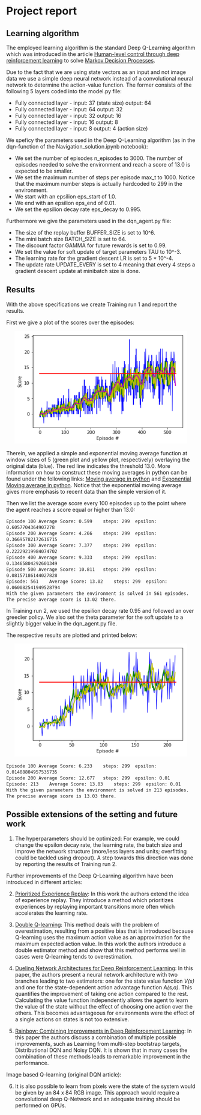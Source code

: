 # Project report

## Learning algorithm

The employed learning algorithm is the standard Deep Q-Learning algorithm which was introduced in the article [Human-level control through deep reinforcement learning](https://storage.googleapis.com/deepmind-media/dqn/DQNNaturePaper.pdf) to solve [Markov Decision Processes](https://en.wikipedia.org/wiki/Markov_decision_process).

Due to the fact that we are using state vectors as an input and not image data we use a simple deep neural network instead of a convolutional neural network to determine the action-value function. The former consists of the following 5 layers coded into the model.py file:

- Fully connected layer - input: 37 (state size) output: 64
- Fully connected layer - input: 64 output: 32
- Fully connected layer - input: 32 output: 16
- Fully connected layer - input: 16 output: 8
- Fully connected layer - input: 8 output: 4 (action size)

We speficy the parameters used in the Deep Q-Learning algorithm (as in the dqn-function of the Navigation_solution.ipynb notebook):

- We set the number of episodes n_episodes to 3000. The number of episodes needed to solve the environment and reach a score of 13.0 is expected to be smaller.
- We set the maximum number of steps per episode max_t to 1000. Notice that the maximum number steps is actually hardcoded to 299 in the environment. 
- We start with an epsilion eps_start of 1.0.
- We end with an epsilion eps_end of 0.01.
- We set the epsilion decay rate eps_decay to 0.995.

Furthermore we give the parameters used in the dqn_agent.py file:

- The size of the replay buffer BUFFER_SIZE is set to 10^6.
- The mini batch size BATCH_SIZE is set to 64.
- The discount factor GAMMA for future rewards is set to 0.99.
- We set the value for soft update of target parameters TAU to 10^-3.
- The learning rate for the gradient descent LR is set to 5 * 10^-4.
- The update rate UPDATE_EVERY is set to 4 meaning that every 4 steps a gradient descent update at minibatch size is done.

## Results

With the above specifications we create Training run 1 and report the results.

First we give a plot of the scores over the episodes:

<p align="center">
  <img width="460" height="300" src="plot1.png">
</p>

Therein, we applied a simple and exponential moving average function at window sizes of 5  (green plot and yellow plot, respectively) overlaying the original data (blue). The red line indicates the threshold 13.0. More information on how to construct these moving averages in python can be found under the following links:
[Moving average in python](https://www.quora.com/How-do-I-perform-moving-average-in-Python) and [Exponential Moving average in python](https://www.youtube.com/watch?v=3y9GESSZmS0). Notice that the exponential moving average gives more emphasis to recent data than the simple version of it.

Then we list the average score every 100 episodes up to the point where the agent reaches a score equal or higher than 13.0: 

```
Episode 100	Average Score: 0.599	steps: 299	epsilon: 0.6057704364907278
Episode 200	Average Score: 4.266	steps: 299	epsilon: 0.36695782172616715
Episode 300	Average Score: 7.377	steps: 299	epsilon: 0.22229219984074702
Episode 400	Average Score: 9.333	steps: 299	epsilon: 0.13465804292601349
Episode 500	Average Score: 10.811	steps: 299	epsilon: 0.08157186144027828
Episode: 561	Average Score: 13.02	steps: 299	epsilon: 0.060082541949528794
With the given parameters the environment is solved in 561 episodes. 	
The precise average score is 13.02 there.
```

In Training run 2, we used the epsilion decay rate 0.95 and followed an over greedier policy. We also set the theta parameter for the soft update to a slightly bigger value in the dqn_agent.py file.

The respective results are plotted and printed below:

<p align="center">
  <img width="460" height="300" src="plot2.png">
</p>

```
Episode 100	Average Score: 6.233	steps: 299	epsilon: 0.01408804957535735
Episode 200	Average Score: 12.677	steps: 299	epsilon: 0.01
Episode: 213	Average Score: 13.03	steps: 299	epsilon: 0.01
With the given parameters the environment is solved in 213 episodes. 	
The precise average score is 13.03 there.
```

## Possible extensions of the setting and future work

1. The hyperparameters should be optimized: For example, we could change the epsilon decay rate, the learning rate, the batch size and improve the network structure (more/less layers and units; overfitting could be tackled using dropout). A step towards this direction was done by reporting the results of Training run 2.


Further improvements of the Deep Q-Learning algorithm have been introduced in different articles:

2. [Prioritized Experience Replay](https://arxiv.org/abs/1511.05952): In this work the authors extend the idea of experience replay. They introduce a method which prioritizes experiences by replaying important transitions more often which accelerates the learning rate. 

3. [Double Q-learning](https://papers.nips.cc/paper/3964-double-q-learning): This method deals with the problem of overestimation, resulting from a positive bias that is introduced because Q-learning uses the maximum action value as an approximation for the maximum expected action value. In this work the authors introduce a double estimator method and show that this method performs well in cases were Q-learning tends to overestimation.

4. [Dueling Network Architectures for Deep Reinforcement Learning](https://arxiv.org/abs/1511.06581): In this paper, the authors present a neural network architecture with two branches leading to two estimators: one for the state value function _V(s)_ and one for the state-dependent action advantage function _A(s,a)_. This quantifies the improvement of taking one action compared to the rest. Calculating the value function independently allows the agent to learn the value of the state without the effect of choosing one action over the others. This becomes advantageous for environments were the effect of a single actions on states is not too extensive.

5. [Rainbow: Combining Improvements in Deep Reinforcement Learning](https://arxiv.org/abs/1710.02298): In this paper the authors discuss a combination of multiple possible improvements, such as Learning from multi-step bootstrap targets, Distributional DQN and Noisy DQN. It is shown that in many cases the combination of these methods leads to remarkable improvement in the performance. 

Image based Q-learning (original DQN article):

6. It is also possible to learn from pixels were the state of the system would be given by an 84 x 84 RGB image. This approach would require a convolutional deep Q-Network and an adequate  training should be performed on GPUs.
